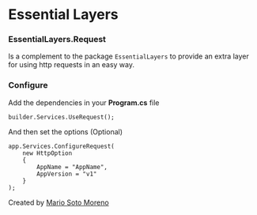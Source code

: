 # Essential Layers
### EssentialLayers.Request

Is a complement to the package `EssentialLayers` to provide an extra layer for using http requests in an easy way.

### Configure

Add the dependencies in your **Program.cs** file

```
builder.Services.UseRequest();
```

And then set the options (Optional)

```
app.Services.ConfigureRequest(
	new HttpOption
	{
		AppName = "AppName",
		AppVersion = "v1"
	}
);
```

Created by [Mario Soto Moreno](https://github.com/MatProgrammerSM)